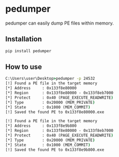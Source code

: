 # pedumper

pedumper can easily dump PE files within memory.

## Installation

```cmd
pip install pedumper
```

## How to use

```cmd
C:\Users\user\Desktop>pedumper -p 24532
[!] Found a PE file in the target memory
[*] Address     : 0x133f8e80000
[*] Region      : 0x133f8e80000 - 0x133f8eb7000
[*] Protect     : 0x40 (PAGE_EXECUTE_READWRITE)
[*] Type        : 0x20000 (MEM_PRIVATE)
[*] State       : 0x1000 (MEM_COMMIT)
[!] Saved the found PE to 0x133f8e80000.exe

[!] Found a PE file in the target memory
[*] Address     : 0x133f8e9b800
[*] Region      : 0x133f8e80000 - 0x133f8eb7000
[*] Protect     : 0x40 (PAGE_EXECUTE_READWRITE)
[*] Type        : 0x20000 (MEM_PRIVATE)
[*] State       : 0x1000 (MEM_COMMIT)
[!] Saved the found PE to 0x133f8e9b800.exe
```
